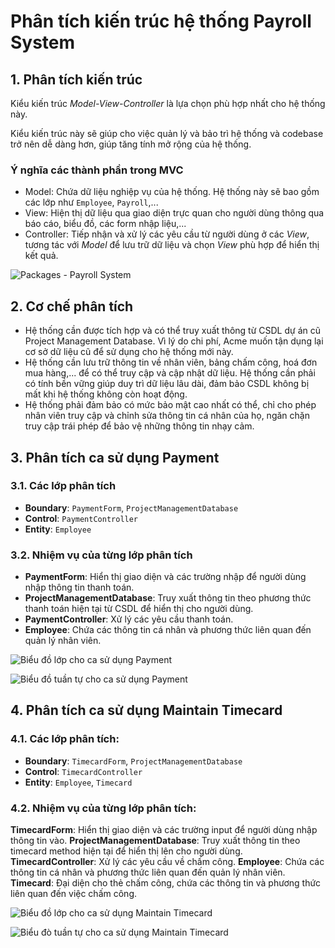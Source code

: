 # Phân tích kiến trúc hệ thống Payroll System
## 1. Phân tích kiến trúc
Kiểu kiến trúc _Model-View-Controller_ là lựa chọn phù hợp nhất cho hệ thống này.

Kiểu kiến trúc này sẽ giúp cho việc quản lý và bảo trì hệ thống và codebase trở nên dễ dàng hơn, giúp tăng tính mở rộng của hệ thống.

### Ý nghĩa các thành phần trong MVC
- Model: Chứa dữ liệu nghiệp vụ của hệ thống. Hệ thống này sẽ bao gồm các lớp như `Employee`, `Payroll`,...
- View: Hiện thị dữ liệu qua giao diện trực quan cho người dùng thông qua báo cáo, biểu đồ, các form nhập liệu,...
- Controller: Tiếp nhận và xử lý các yêu cầu từ người dùng ở các _View_, tương tác với _Model_ để lưu trữ dữ liệu và chọn _View_ phù hợp để hiển thị kết quả.

![Packages - Payroll System](https://www.planttext.com/api/plantuml/png/XLJ1JiCm3BtdAwoT2jiENAjfceJWDca2n3qqPaHBaoX9GHNQl-CbATtQKGvL6llvsU_LwiO7xa9JAyRyGMfmnYDZGGQ5iEFLWU_Hmv9UMsUKWkVM1wmPioa5MoDGmMhrQ9H0jrx3DmEe5FSU7cghJ8iOGq0SKfGWTSWtpMiimGSdzJw7k10ElHz4BMzhr66BuSCGm-xycY6XjSJLDNoX6oMEz8o6oRaK75Abw1DQum8xzYBlZGudzUYcbPxXakOvAIgmjlriDoLy6fdcdfDr6702q5Z1Xu05l4jKeZDf0GJX9N3TNfJkKQEZugIce5pM5RCLLrMZA4qMZFeBqxofaODv0yOQhJCLVRMSB_efZkSUlahycdOl8ZAdaDugtdQfAGyJikl-Bp3xuUBHcJAO-NTpPtSpM2xNyRpOeAk8otLYLxOYeWbyszD12JNNvD0KFf4Fx2-XyUZ_xZDe5EsbchXIdetv9egoTzHiWrgSVXO_)

## 2. Cơ chế phân tích
- Hệ thống cần được tích hợp và có thể truy xuất thông từ CSDL dự án cũ Project Management Database. Vì lý do chi phí, Acme muốn tận dụng lại cơ sở dữ liệu cũ để sử dụng cho hệ thống mới này.
- Hệ thống cần lưu trữ thông tin về nhân viên, bảng chấm công, hoá đơn mua hàng,... để có thể truy cập và cập nhật dữ liệu. Hệ thống cần phải có tính bền vững giúp duy trì dữ liệu lâu dài, đảm bảo CSDL không bị mất khi hệ thống không còn hoạt động.
- Hệ thống phải đảm bảo có mức bảo mật cao nhất có thể, chỉ cho phép nhân viên truy cập và chỉnh sửa thông tin cá nhân của họ, ngăn chặn truy cập trái phép để bảo vệ những thông tin nhạy cảm.

## 3. Phân tích ca sử dụng Payment
### 3.1. Các lớp phân tích
- **Boundary**: `PaymentForm`, `ProjectManagementDatabase`
- **Control**: `PaymentController`
- **Entity**: `Employee`

### 3.2. Nhiệm vụ của từng lớp phân tích
- **PaymentForm**: Hiển thị giao diện và các trường nhập để người dùng nhập thông tin thanh toán.
- **ProjectManagementDatabase**: Truy xuất thông tin theo phương thức thanh toán hiện tại từ CSDL để hiển thị cho người dùng.
- **PaymentController**: Xử lý các yêu cầu thanh toán.
- **Employee**: Chứa các thông tin cá nhân và phương thức liên quan đến quản lý nhân viên.

![Biểu đồ lớp cho ca sử dụng Payment](https://www.planttext.com/api/plantuml/png/VLDBRi8m4Dtx5BDhKCK58eHG2qWia5g92mpnDBWujcKxI575keVegYVe0LZs9Doa-JWavRVmOZv-d_5uuZnQdsUICRSL2gnsn9Z1P8ifmPFE5KTRm6WqrvAJ7O_XWm4a4fs35omoKdwkRLPd0HwvS4PYKQMYGGmxBNXJICc7zeLwqrMj5vOj-_9qm5Q_K-ANg4eHLTCKFQxHKKjZoLj1EmeOI_8RpIFAZDG5qOB789JlE9fwpRBlp3rhvQsMTxs57acsfJPM9-HSg5USCSm2SUVu7z5CUU5lpB2z6k2781hn8LAOKGokTAlIa4BERIdWB6lwJY-DLos-CDHfNPNHwMdQv9Gy2kcYlf7paJIOxJYoEbhLq2T1jVi7UCrHmUPu-8HK70y_2CdlTmBoUFWohByxm-7uohnBl7oTYNPjeW6xxAbltboM6AxloIsaqrl4a1kEdjf49u5DIF7gj_m1)

![Biểu đồ tuần tự cho ca sử dụng Payment](https://www.planttext.com/api/plantuml/png/LP4nRiCm34LtdO9ZEkG27Oe0jW9aCE351w0j9bLhImP51_3jIzaoaexYV_oVf2v9a6MPHfD-VG2EYGmE4XcwH0oOe3DzN893Ng75TQ8WryXJLjgh6M8GZkEXLFjpt3lRwgsLumyDqc301sMqHi4U4srWKnijULd1JlCOLzhArfWEpb-Q0vzWWwXhoO5RkEiGA3u6etA6AeNIqazU2dJwC5hCKbEhnYJiwKb5RKY-epjHoRivfPKx7rQABnpW7rtyhChBx53ecFQLQ5yEUfkxrqljwDPxBEDycaTSOIxh57JVnrmekFmZVm00)

## 4. Phân tích ca sử dụng Maintain Timecard 
### 4.1. Các lớp phân tích: 
- **Boundary**: `TimecardForm`, `ProjectManagementDatabase`
- **Control**: `TimecardController`
- **Entity**: `Employee`, `Timecard` 
### 4.2. Nhiệm vụ của từng lớp phân tích: 
**TimecardForm**: Hiển thị giao diện và các trường input để người dùng nhập thông tin vào.
**ProjectManagementDatabase**: Truy xuất thông tin theo timecard method hiện tại để hiển thị lên cho người dùng.
**TimecardController**: Xử lý các yêu cầu về chấm công.
**Employee**: Chứa các thông tin cá nhân và phương thức liên quan đến quản lý nhân viên.
**Timecard**: Đại diện cho thẻ chấm công, chứa các thông tin và phương thức liên quan đến việc chấm công.

![Biểu đồ lớp cho ca sử dụng Maintain Timecard](https://www.planttext.com/api/plantuml/png/VLEzJiCm4Dxz5ASkj407rgYg4BILEY21XCHyZO_KrF55jbDKeSuy11DFm0Dqv4dw9ZXjagP_31dy-Vpzt5rkdKVhyrGBuMRAW6L7GcGOpp0XkEFSIBGBwFL6h2NPVXy-142iqJbuLYd5QEM8RRg10QwaSfd6HG6rEn7CMSdjHKA-gX-RLoukc-TGj0nVpVre-OrY_u0c-4Z9-05wdA2ZIiYIjuhcL96qASqqBuZ6CW9bV8D_mxtSfRfduoth_qELHPfifPXPZicvfc04mrBr6do9xtJtyizHAub-v_Ta_OHP4vf3nqFZbJypXSf1QRCBQjk0ycGmfGXSQ9P9IWYbj2787bhCfs8Qa4UbNMD-mSfXVsgv8bG4OJnK0bFEhNjXEwDWH78-qNIq0gSaWiW5FELeOBfUVKAYrgiVXFZtEmQzNdrbOc_Vkjt-gLc5KFaaLRLGkoDEL1MFpszO14VBTPQbxdu4ULQqeW8QJ-kQrarhywXrsThrCG9-Dqw8MpAo-0__0000)

![Biểu đò tuần tự cho ca sử dụng Maintain Timecard](https://www.planttext.com/api/plantuml/png/PP4nRiCm34Ltda9ZC-G27Oe0ZWDa2931FW1jCOLQMJ8eEe1l7ygsd08TnVVvFqcTaY3BD7Y0zEk2uPW807k9RDf4R32P5heu1OiycyODr2FRI-GXe-O2VGp2qU-eMjz-xMsgT_ETum_rSiE0tpHGa3CATfWe2--tCsZ9oMpgOVHnfgLSbsAnNqm1MdFyqdJpQUeW6hNZQtZeR2Wk1b2ULPMgqjGDJehgum1QLQQf2fc47JrfnxHDSBK7o99ZiL7bn65FsrmQ9K_qpgBGluXQuJHcLFRw8wdVrdh7XzEhhjgbkQneNHezpaRAafjstH9E56p-mHS0)
